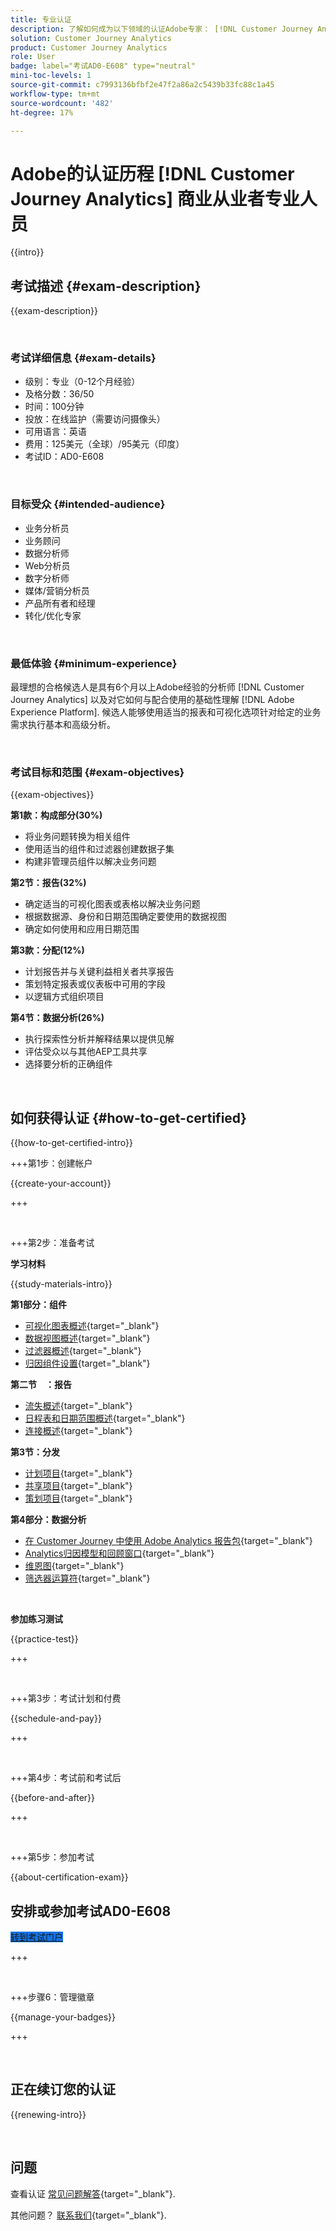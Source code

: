 ```yaml
---
title: 专业认证
description: 了解如何成为以下领域的认证Adobe专家： [!DNL Customer Journey Analytics]
solution: Customer Journey Analytics
product: Customer Journey Analytics
role: User
badge: label="考试AD0-E608" type="neutral"
mini-toc-levels: 1
source-git-commit: c7993136bfbf2e47f2a86a2c5439b33fc88c1a45
workflow-type: tm+mt
source-wordcount: '482'
ht-degree: 17%

---
```


# Adobe的认证历程 [!DNL Customer Journey Analytics] 商业从业者专业人员

{{intro}}

## 考试描述 {#exam-description}

{{exam-description}}

<br>

### 考试详细信息 {#exam-details}

* 级别：专业（0-12个月经验）
* 及格分数：36/50
* 时间：100分钟
* 投放：在线监护（需要访问摄像头）
* 可用语言：英语
* 费用：125美元（全球）/95美元（印度）
* 考试ID：AD0-E608

<br>

### 目标受众 {#intended-audience}

* 业务分析员
* 业务顾问
* 数据分析师
* Web分析员
* 数字分析师
* 媒体/营销分析员
* 产品所有者和经理
* 转化/优化专家

<br>

### 最低体验 {#minimum-experience}

最理想的合格候选人是具有6个月以上Adobe经验的分析师 [!DNL Customer Journey Analytics] 以及对它如何与配合使用的基础性理解 [!DNL Adobe Experience Platform]. 候选人能够使用适当的报表和可视化选项针对给定的业务需求执行基本和高级分析。

<br>

### 考试目标和范围 {#exam-objectives}

{{exam-objectives}}

**第1款：构成部分(30%)**

* 将业务问题转换为相关组件
* 使用适当的组件和过滤器创建数据子集
* 构建非管理员组件以解决业务问题

**第2节：报告(32%)**

* 确定适当的可视化图表或表格以解决业务问题
* 根据数据源、身份和日期范围确定要使用的数据视图
* 确定如何使用和应用日期范围

**第3款：分配(12%)**

* 计划报告并与关键利益相关者共享报告
* 策划特定报表或仪表板中可用的字段
* 以逻辑方式组织项目

**第4节：数据分析(26%)**

* 执行探索性分析并解释结果以提供见解
* 评估受众以与其他AEP工具共享
* 选择要分析的正确组件

<br>

## 如何获得认证 {#how-to-get-certified}

{{how-to-get-certified-intro}}

+++第1步：创建帐户

{{create-your-account}}

+++

<br>

+++第2步：准备考试

**学习材料**

{{study-materials-intro}}

**第1部分：组件**

* [可视化图表概述](https://experienceleague.adobe.com/docs/analytics-platform/using/cja-workspace/visualizations/freeform-analysis-visualizations.html){target="_blank"}
* [数据视图概述](https://experienceleague.adobe.com/docs/analytics-platform/using/cja-dataviews/data-views.html?lang=zh-Hans){target="_blank"}
* [过滤器概述](https://experienceleague.adobe.com/docs/analytics-platform/using/cja-components/cja-filters/filters-overview.html){target="_blank"}
* [归因组件设置](https://experienceleague.adobe.com/docs/analytics-platform/using/cja-dataviews/component-settings/attribution.html){target="_blank"}

**第二节　：报告**

* [流失概述](https://experienceleague.adobe.com/docs/analytics-platform/using/cja-workspace/visualizations/fallout/fallout-flow.html){target="_blank"}
* [日程表和日期范围概述](https://experienceleague.adobe.com/docs/analytics-platform/using/cja-components/cja-date-ranges/calendar.html){target="_blank"}
* [连接概述](https://experienceleague.adobe.com/docs/analytics-platform/using/cja-connections/overview.html?lang=zh-Hans){target="_blank"}

**第3节：分发**

* [计划项目](https://experienceleague.adobe.com/docs/analytics-platform/using/cja-workspace/curate-share/t-schedule-report.html?lang=zh-Hans){target="_blank"}
* [共享项目](https://experienceleague.adobe.com/docs/analytics-platform/using/cja-workspace/curate-share/share-projects.html){target="_blank"}
* [策划项目](https://experienceleague.adobe.com/docs/analytics-platform/using/cja-workspace/curate-share/curate.html){target="_blank"}

**第4部分：数据分析**

* [在 Customer Journey 中使用 Adobe Analytics 报告包](https://experienceleague.adobe.com/docs/analytics-platform/using/compare-aa-cja/cja-aa-comparison/aa-data-in-cja.html){target="_blank"}
* [Analytics归因模型和回顾窗口](https://experienceleague.adobe.com/docs/analytics/analyze/analysis-workspace/attribution/models.html?lang=en%22%3ehttps://experienceleague.adobe.com/docs/analytics/analyze/analysis-workspace/attribution/models.html){target="_blank"}
* [维恩图](https://experienceleague.adobe.com/docs/analytics/analyze/analysis-workspace/visualizations/venn.html){target="_blank"}
* [筛选器运算符](https://experienceleague.adobe.com/docs/analytics-platform/using/cja-components/cja-filters/operators.html){target="_blank"}

<br>

**参加练习测试**

{{practice-test}}

+++

<br>

+++第3步：考试计划和付费

{{schedule-and-pay}}

+++

<br>

+++第4步：考试前和考试后

{{before-and-after}}

+++

<br>

+++第5步：参加考试

{{about-certification-exam}}

## 安排或参加考试AD0-E608

<a href="https://www.certmetrics.com/adobe/candidate/examity_sso.aspx?eid=AD0-E608" target="_blank" class="spectrum-Button spectrum-Button--fill spectrum-Button--accent spectrum-Button--sizeM is-margin-bottom-big-big at-element-click-tracking" style="background-color:#1473E6">

<span class="spectrum-Button-label has-no-wrap">
   转到考试门户
</span>
</a>

+++

<br>

+++步骤6：管理徽章

{{manage-your-badges}}

+++

<br>

## 正在续订您的认证

{{renewing-intro}}

<br>

## 问题

查看认证 [常见问题解答](https://experienceleague.adobe.com/docs/certification/certification/faq.html){target="_blank"}.

其他问题？ [联系我们](mailto:certif@adobe.com){target="_blank"}.
